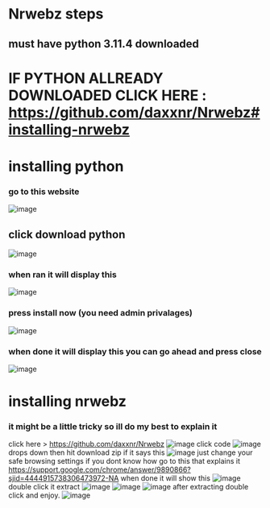 # Nrwebz steps


## must have python 3.11.4 downloaded

# IF PYTHON ALLREADY DOWNLOADED CLICK HERE : https://github.com/daxxnr/Nrwebz#installing-nrwebz

# installing python

### go to this website
![image](https://github.com/daxxnr/Nrwebz/assets/125167362/c8eeece9-39e8-4187-a184-7dab843c2ba0)




## click download python
![image](https://github.com/daxxnr/Nrwebz/assets/125167362/87a5c495-e3d0-4cc2-bb08-456884e84551)


### when ran it will display this
![image](https://github.com/daxxnr/Nrwebz/assets/125167362/75c17260-4ec6-42dc-91aa-b44cd7a1059d)


### press install now (you need admin privalages)

![image](https://github.com/daxxnr/Nrwebz/assets/125167362/fd06e056-aafd-4619-8cfb-cd64c5704999)
### when done it will display this you can go ahead and press close
![image](https://github.com/daxxnr/Nrwebz/assets/125167362/d9a9d180-83b2-4cce-8c47-8e9858c5d804)
# installing nrwebz

### it might be a little tricky so ill do my best to explain it

click here > https://github.com/daxxnr/Nrwebz
![image](https://github.com/daxxnr/Nrwebz/assets/125167362/ed52f016-bc81-4b84-b971-9542903ab5c3)
click code
![image](https://github.com/daxxnr/Nrwebz/assets/125167362/d5fa5bcc-3be7-4ff6-bb00-9961e1c0e2e7)
drops down then hit download zip
if it says this
![image](https://github.com/daxxnr/Nrwebz/assets/125167362/530f3a5b-d121-4bf7-92c2-5754b3738dc1)
just change your safe browsing settings
if you dont know how go to this that explains it
https://support.google.com/chrome/answer/9890866?sjid=4444915738306473972-NA
when done it will show this
![image](https://github.com/daxxnr/Nrwebz/assets/125167362/289c5bc2-7bce-4ed0-acfa-4bfe722280cf)
double click it
extract ![image](https://github.com/daxxnr/Nrwebz/assets/125167362/a2270db4-5285-44e7-be10-861f5f4c76f8)
![image](https://github.com/daxxnr/Nrwebz/assets/125167362/7d2b4fd5-2cfd-49ee-9eb1-88efc65e11b3)
![image](https://github.com/daxxnr/Nrwebz/assets/125167362/0fd7f2c1-cb9d-42ca-91a2-dc3446daf8c0)
after extracting
double click and enjoy.
![image](https://github.com/daxxnr/Nrwebz/assets/125167362/629c41b6-5f0e-4b02-80e9-cb30951e7192)






